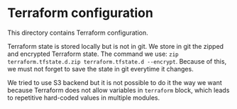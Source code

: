 # Terraform configuration

This directory contains Terraform configuration.

Terraform state is stored locally but is not in git. We store in git the zipped and encrypted Terraform state. The command we use: `zip terraform.tfstate.d.zip terraform.tfstate.d --encrypt`. Because of this, we must not forget to save the state in git everytime it changes.

We tried to use S3 backend but it is not possible to do it the way we want because Terraform does not allow variables in `terraform` block, which leads to repetitive hard-coded values in multiple modules.

